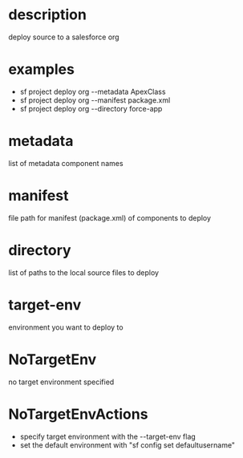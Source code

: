 # description

deploy source to a salesforce org

# examples

- sf project deploy org --metadata ApexClass
- sf project deploy org --manifest package.xml
- sf project deploy org --directory force-app

# metadata

list of metadata component names

# manifest

file path for manifest (package.xml) of components to deploy

# directory

list of paths to the local source files to deploy

# target-env

environment you want to deploy to

# NoTargetEnv

no target environment specified

# NoTargetEnvActions

- specify target environment with the --target-env flag
- set the default environment with "sf config set defaultusername"
